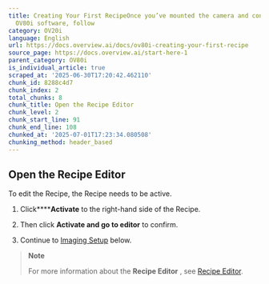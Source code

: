 ```yaml
---
title: Creating Your First RecipeOnce you’ve mounted the camera and connected to the
  OV80i software, follow
category: OV20i
language: English
url: https://docs.overview.ai/docs/ov80i-creating-your-first-recipe
source_page: https://docs.overview.ai/start-here-1
parent_category: OV80i
is_individual_article: true
scraped_at: '2025-06-30T17:20:42.462110'
chunk_id: 8288c4d7
chunk_index: 2
total_chunks: 8
chunk_title: Open the Recipe Editor
chunk_level: 2
chunk_start_line: 91
chunk_end_line: 108
chunked_at: '2025-07-01T17:23:34.080508'
chunking_method: header_based
---
```


## Open the Recipe Editor

To edit the Recipe, the Recipe needs to be active.

  1. Click******Activate** to the right-hand side of the Recipe.

  2. Then click **Activate and go to editor** to confirm.

  3. Continue to [Imaging Setup](/v1/docs/ov80i-creating-your-first-recipe#imaging-setup) below.




> **Note**
> 
> For more information about the **Recipe Editor** , see [Recipe Editor](/docs/recipe-editor).
